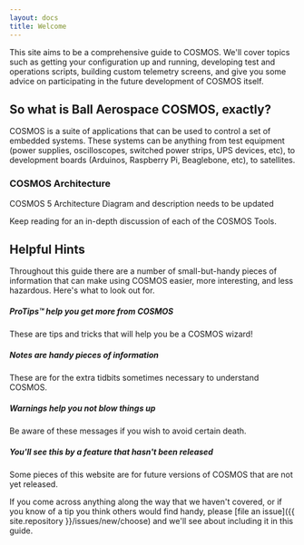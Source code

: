 ```yaml
---
layout: docs
title: Welcome
---
```


This site aims to be a comprehensive guide to COSMOS. We'll cover topics such
as getting your configuration up and running, developing test and operations scripts,
building custom telemetry screens, and give you some advice on participating in the future
development of COSMOS itself.

## So what is Ball Aerospace COSMOS, exactly?

COSMOS is a suite of applications that can be used to control a set of embedded systems. These systems can be
anything from test equipment (power supplies, oscilloscopes, switched power strips, UPS devices, etc), to
development boards (Arduinos, Raspberry Pi, Beaglebone, etc), to satellites.

### COSMOS Architecture

<div class="note unreleased">
  <p>COSMOS 5 Architecture Diagram and description needs to be updated</p>
</div>

Keep reading for an in-depth discussion of each of the COSMOS Tools.

## Helpful Hints

Throughout this guide there are a number of small-but-handy pieces of
information that can make using COSMOS easier, more interesting, and less
hazardous. Here's what to look out for.

<div class="note">
  <h5>ProTips™ help you get more from COSMOS</h5>
  <p>These are tips and tricks that will help you be a COSMOS wizard!</p>
</div>

<div class="note info">
  <h5>Notes are handy pieces of information</h5>
  <p>These are for the extra tidbits sometimes necessary to understand
     COSMOS.</p>
</div>

<div class="note warning">
  <h5>Warnings help you not blow things up</h5>
  <p>Be aware of these messages if you wish to avoid certain death.</p>
</div>

<div class="note unreleased">
  <h5>You'll see this by a feature that hasn't been released</h5>
  <p>Some pieces of this website are for future versions of COSMOS that
    are not yet released.</p>
</div>

If you come across anything along the way that we haven't covered, or if you
know of a tip you think others would find handy, please [file an
issue]({{ site.repository }}/issues/new/choose) and we'll see about
including it in this guide.
